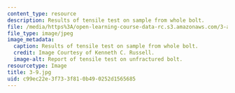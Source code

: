 ```yaml
---
content_type: resource
description: Results of tensile test on sample from whole bolt.
file: /media/https%3A/open-learning-course-data-rc.s3.amazonaws.com/3-a27-case-studies-in-forensic-metallurgy-fall-2007/c99ec22e3f733f810b490252d1565685_3-9.jpg
file_type: image/jpeg
image_metadata:
  caption: Results of tensile test on sample from whole bolt.
  credit: Image Courtesy of Kenneth C. Russell.
  image-alt: Report of tensile test on unfractured bolt.
resourcetype: Image
title: 3-9.jpg
uid: c99ec22e-3f73-3f81-0b49-0252d1565685
---
```

